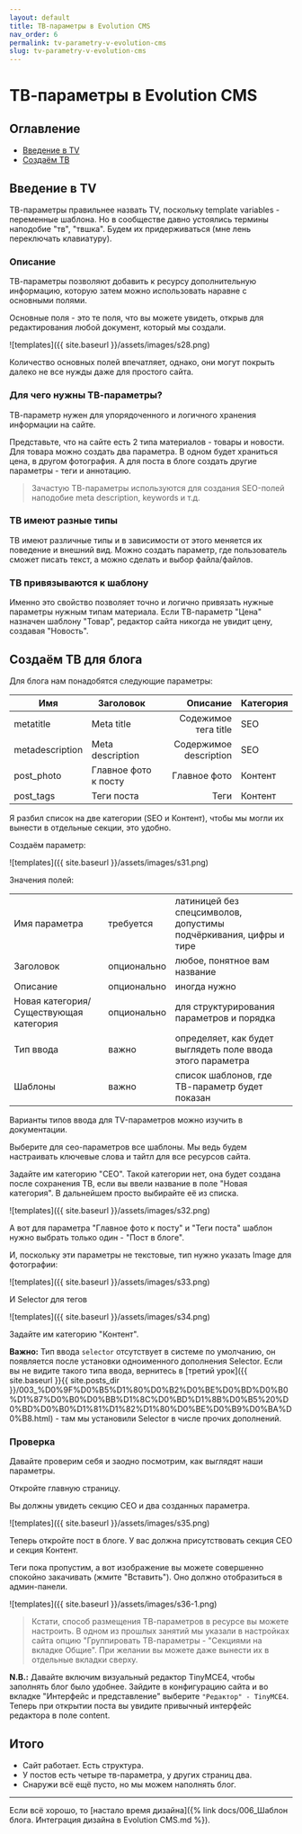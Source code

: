 ```yaml
---
layout: default
title: ТВ-параметры в Evolution CMS
nav_order: 6
permalink: tv-parametry-v-evolution-cms
slug: tv-parametry-v-evolution-cms
---
```


# ТВ-параметры в Evolution CMS

## Оглавление

- [Введение в TV](#part1)
- [Создаём ТВ](#part2)

## Введение в TV <a name="part1"></a>

ТВ-параметры правильнее назвать TV, поскольку template variables - переменные шаблона.
Но в сообществе давно устоялись термины наподобие "тв", "твшка". Будем их придерживаться (мне лень переключать клавиатуру).

### Описание

ТВ-параметры позволяют добавить к ресурсу дополнительную информацию, которую затем можно использовать наравне с основными полями.

Основные поля - это те поля, что вы можете увидеть, открыв для редактирования любой документ, который мы создали.

![templates]({{ site.baseurl }}/assets/images/s28.png)

Количество основных полей впечатляет, однако, они могут покрыть далеко не все нужды даже для простого сайта.

### Для чего нужны TВ-параметры?

TВ-параметр нужен для упорядоченного и логичного хранения информации на сайте.

Представьте, что на сайте есть 2 типа материалов - товары и новости. Для товара можно создать два параметра. В одном будет храниться цена, в другом фотография. А для поста в блоге создать другие параметры - теги и аннотацию.

> Зачастую TВ-параметры используются для создания SEO-полей наподобие meta description, keywords и т.д.

### ТВ имеют разные типы

ТВ имеют различные типы и в зависимости от этого меняется их поведение и внешний вид.
Можно создать параметр, где пользователь сможет писать текст, а можно сделать и выбор файла/файлов.

### ТВ привязываются к шаблону

Именно это свойство позволяет точно и логично привязать нужные параметры нужным типам материала. Если ТВ-параметр "Цена" назначен шаблону "Товар", редактор сайта никогда не увидит цену, создавая "Новость".

## Создаём ТВ для блога <a name="part2"></a>

Для блога нам понадобятся следующие параметры:

| Имя             | Заголовок            |               Описание | Категория |
| --------------- | -------------------- | ---------------------: | --------- |
| metatitle       | Meta title           |   Содежимое тега title | SEO       |
| metadescription | Meta description     | Содержимое description | SEO       |
| post_photo      | Главное фото к посту |           Главное фото | Контент   |
| post_tags       | Теги поста           |                   Теги | Контент   |

Я разбил список на две категории (SEO и Контент), чтобы мы могли их вынести в отдельные секции, это удобно.

Создаём параметр:

![templates]({{ site.baseurl }}/assets/images/s31.png)

Значения полей:

|                                        |             |                                                                   |
| -------------------------------------- | ----------- | ----------------------------------------------------------------- |
| Имя параметра                          | требуется   | латиницей без спецсимволов, допустимы подчёркивания, цифры и тире |
| Заголовок                              | опционально | любое, понятное вам название                                      |
| Описание                               | опционально | иногда нужно                                                      |
| Новая категория/Существующая категория | опционально | для структурирования параметров и порядка                         |
| Тип ввода                              | важно       | определяет, как будет выглядеть поле ввода этого параметра        |
| Шаблоны                                | важно       | список шаблонов, где ТВ-параметр будет показан                    |

Варианты типов ввода для TV-параметров можно изучить в документации.

Выберите для сео-параметров все шаблоны. Мы ведь будем настраивать ключевые слова и тайтл для все ресурсов сайта.

Задайте им категорию "СЕО". Такой категории нет, она будет создана после сохранения ТВ, если вы ввели название в поле "Новая категория". В дальнейшем просто выбирайте её из списка.

![templates]({{ site.baseurl }}/assets/images/s32.png)

А вот для параметра "Главное фото к посту" и "Теги поста" шаблон нужно выбрать только один - "Пост в блоге".

И, поскольку эти параметры не текстовые, тип нужно указать Image для фотографии:

![templates]({{ site.baseurl }}/assets/images/s33.png)

И Selector для тегов

![templates]({{ site.baseurl }}/assets/images/s34.png)

Задайте им категорию "Контент".

**Важно:** Тип ввода `selector` отсутствует в системе по умолчанию, он появляется после установки одноименного дополнения Selector. Если вы не видите такого типа ввода, вернитесь в [третий урок]({{ site.baseurl }}{{ site.posts_dir }}/003_%D0%9F%D0%B5%D1%80%D0%B2%D0%BE%D0%BD%D0%B0%D1%87%D0%B0%D0%BB%D1%8C%D0%BD%D1%8B%D0%B5%20%D0%BD%D0%B0%D1%81%D1%82%D1%80%D0%BE%D0%B9%D0%BA%D0%B8.html) - там мы установили Selector в числе прочих дополнений.

### Проверка

Давайте проверим себя и заодно посмотрим, как выглядят наши параметры.

Откройте главную страницу.

Вы должны увидеть секцию СЕО и два созданных параметра.

![templates]({{ site.baseurl }}/assets/images/s35.png)

Теперь откройте пост в блоге. У вас должна присутствовать секция СЕО и секция Контент.

Теги пока пропустим, а вот изображение вы можете совершенно спокойно закачивать (жмите "Вставить"). Оно должно отобразиться в админ-панели.

![templates]({{ site.baseurl }}/assets/images/s36-1.png)

> Кстати, способ размещения ТВ-параметров в ресурсе вы можете настроить. В одном из прошлых занятий мы указали в настройках сайта опцию "Группировать ТВ-параметры - "Секциями на вкладке Общие".
> При желании вы можете даже вынести их в отдельные вкладки сверху.

**N.B.:** Давайте включим визуальный редактор TinyMCE4, чтобы заполнять блог было удобнее. Зайдите в конфигурацию сайта и во вкладке "Интерфейс и представление" выберите `"Редактор" - TinyMCE4`. Теперь при открытии поста вы увидите привычный интерфейс редактора в поле content.

## Итого

- Сайт работает. Есть структура.
- У постов есть четыре тв-параметра, у других страниц два.
- Снаружи всё ещё пусто, но мы можем наполнять блог.

---

Если всё хорошо, то [настало время дизайна]({% link docs/006_Шаблон блога. Интеграция дизайна в Evolution CMS.md %}).
